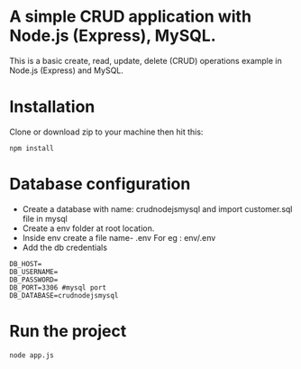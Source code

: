 # A simple CRUD application with Node.js (Express), MySQL. 
This is a basic create, read, update, delete (CRUD) operations example in Node.js (Express) and MySQL.

# Installation
Clone or download zip to your machine then hit this:
```
npm install
```

# Database configuration
* Create a database with name: crudnodejsmysql and import customer.sql file in mysql
* Create a env folder at root location.
* Inside env create a file name- .env For eg : env/.env 
* Add the db credentials

```
DB_HOST=
DB_USERNAME=
DB_PASSWORD=
DB_PORT=3306 #mysql port
DB_DATABASE=crudnodejsmysql
```

# Run the project
```
node app.js
```

